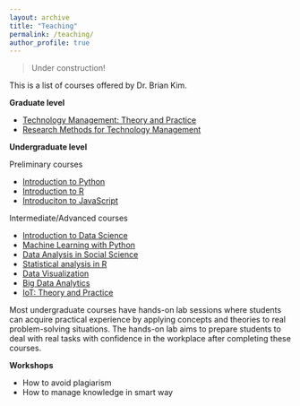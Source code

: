 ```yaml
---
layout: archive
title: "Teaching"
permalink: /teaching/
author_profile: true
---
```


>Under construction!

This is a list of courses offered by Dr. Brian Kim.

__Graduate level__

- [Technology Management: Theory and Practice](https://github.com/briankimstudio/curriculum/blob/main/courses/tm_theory_practice.md)
- [Research Methods for Technology Management](https://github.com/briankimstudio/curriculum/blob/main/courses/rm_tm.md)

__Undergraduate level__

Preliminary courses

- [Introduction to Python](https://github.com/briankimstudio/curriculum/blob/main/courses/pre_python.md)
- [Introduction to R](https://github.com/briankimstudio/curriculum/blob/main/courses/pre_r.md)
- [Introduciton to JavaScript](https://github.com/briankimstudio/curriculum/blob/main/courses/pre_js.md)

Intermediate/Advanced courses

- [Introduction to Data Science](https://github.com/briankimstudio/curriculum/blob/main/courses/intro_data_science.md)
- [Machine Learning with Python](https://github.com/briankimstudio/curriculum/blob/main/courses/machine_learning_python.md)
- [Data Analysis in Social Science](https://github.com/briankimstudio/curriculum/blob/main/courses/da_ss.md)
- [Statistical analysis in R](https://github.com/briankimstudio/curriculum/blob/main/courses/sa_r.md)
- [Data Visualization](https://github.com/briankimstudio/curriculum/blob/main/courses/data_visualization.md)
- [Big Data Analytics](https://github.com/briankimstudio/curriculum/blob/main/courses/big_data_analytics.md)
- [IoT: Theory and Practice](https://github.com/briankimstudio/curriculum/blob/main/courses/iot.md)

Most undergraduate courses have hands-on lab sessions where students can acquire practical experience by applying concepts and theories to real problem-solving situations. The hands-on lab aims to prepare students to deal with real tasks with confidence in the workplace after completing these courses.

__Workshops__

- How to avoid plagiarism
- How to manage knowledge in smart way

<!-- {% include base_path %}

{% for post in site.teaching reversed %}
  {% include archive-single.html %}
{% endfor %} -->
